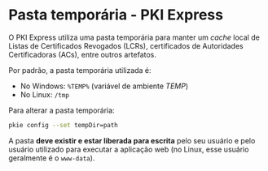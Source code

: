 ﻿# Pasta temporária - PKI Express

O PKI Express utiliza uma pasta temporária para manter um *cache* local de Listas de Certificados Revogados (LCRs), certificados de Autoridades Certificadoras (ACs),
entre outros artefatos.

Por padrão, a pasta temporária utilizada é:

* No Windows: `%TEMP%` (variável de ambiente *TEMP*)
* No Linux: `/tmp`

Para alterar a pasta temporária:

```sh
pkie config --set tempDir=path
```

A pasta **deve existir e estar liberada para escrita** pelo seu usuário e pelo usuário utilizado para executar a aplicação web (no Linux,
esse usuário geralmente é o `www-data`). 
